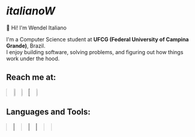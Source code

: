 # _italianoW_

👋 Hi! I'm Wendel Italiano

I'm a Computer Science student at **UFCG (Federal University of Campina Grande)**, Brazil.  
I enjoy building software, solving problems, and figuring out how things work under the hood.
##  Reach me at:
<div style="display: flex; align-items: center;">
  <a href="mailto:wendelitaliano2@gmail.com"><img src="https://img.shields.io/badge/Gmail-D14836?style=for-the-badge&logo=gmail&logoColor=white" width=12% height=5%/></a>
  <a href="mailto:wendelitaliano2@outlook.com"><img src="https://img.shields.io/badge/Microsoft_Outlook-0078D4?style=for-the-badge&logo=microsoft-outlook&logoColor=white" width=22.7% height=5%/></a>
  <a href="https://www.instagram.com/italianowendel"><img src="https://img.shields.io/badge/Instagram-E4405F?style=for-the-badge&logo=instagram&logoColor=white" width=16.5% height=5%/></a>
  <a href=""><img src="https://img.shields.io/badge/LinkedIn-0077B5?style=for-the-badge&logo=linkedin&logoColor=white" width=12% height=5%/></a>
  <a href="https://codeforces.com/profile/yurocky"><img src="https://img.shields.io/badge/Codeforces-445f9d?style=for-the-badge&logo=Codeforces&logoColor=white" width=17% height=5%/></a>
</div>

## Languages and Tools:
<div style="display: flex; align-items: center;">
  <a href="https://www.java.com/"> <img src="https://cdn.jsdelivr.net/gh/devicons/devicon@latest/icons/java/java-original.svg" width=5% height=5%/></a>
  <a href=""><img src="https://cdn.jsdelivr.net/gh/devicons/devicon@latest/icons/javascript/javascript-original.svg" width=5% height=5%/></a>
  <a href="https://www.python.org/"><img src="https://cdn.jsdelivr.net/gh/devicons/devicon@latest/icons/python/python-original.svg" width=5% height=5%/></a>
  <a href=""><img src="https://cdn.jsdelivr.net/gh/devicons/devicon@latest/icons/css3/css3-original.svg" width=5% height=5%/></a>
  <a href=""><img src="https://cdn.jsdelivr.net/gh/devicons/devicon@latest/icons/html5/html5-original.svg" width=5% height=5%/></a>
  <a href="https://www.swi-prolog.org/"><img src="https://cdn.jsdelivr.net/gh/devicons/devicon@latest/icons/prolog/prolog-original.svg" width=5% height=5%/></a>
  <a href="https://www.haskell.org/"><img src="https://cdn.jsdelivr.net/gh/devicons/devicon@latest/icons/haskell/haskell-original.svg" width=5% height=5%/></a>
   
  
</div>


##

